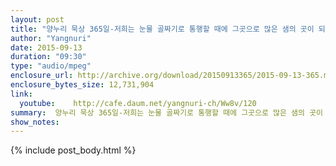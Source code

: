 ```yaml
---
layout: post
title: "양누리 묵상 365일-저희는 눈물 골짜기로 통행할 때에 그곳으로 많은 샘의 곳이 되게 하며 이른 비도 은택을 입히나이다 [시편 84:6]"
author: "Yangnuri"
date: 2015-09-13
duration: "09:30"
type: "audio/mpeg"
enclosure_url: http://archive.org/download/20150913365/2015-09-13-365.mp3
enclosure_bytes_size: 12,731,904       
link:
  youtube:    http://cafe.daum.net/yangnuri-ch/Ww8v/120
summary:  양누리 묵상 365일-저희는 눈물 골짜기로 통행할 때에 그곳으로 많은 샘의 곳이 되게 하며 이른 비도 은택을 입히나이다 [시편 84:6].mp3
show_notes:
---
```

{% include post_body.html %}
